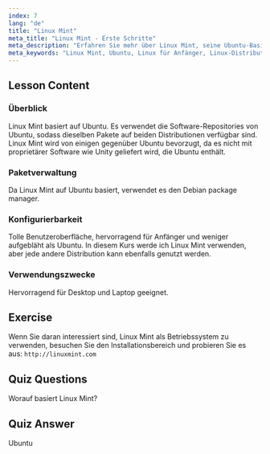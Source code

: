 ```yaml
---
index: 7
lang: "de"
title: "Linux Mint"
meta_title: "Linux Mint - Erste Schritte"
meta_description: "Erfahren Sie mehr über Linux Mint, seine Ubuntu-Basis, Paketverwaltung und warum es großartig für Anfänger ist. Entdecken Sie seine Funktionen und wie Sie noch heute loslegen können!"
meta_keywords: "Linux Mint, Ubuntu, Linux für Anfänger, Linux-Distribution, Linux-Tutorial, Debian package manager, Linux-Anleitung"
---
```


## Lesson Content

### Überblick

Linux Mint basiert auf Ubuntu. Es verwendet die Software-Repositories von Ubuntu, sodass dieselben Pakete auf beiden Distributionen verfügbar sind. Linux Mint wird von einigen gegenüber Ubuntu bevorzugt, da es nicht mit proprietärer Software wie Unity geliefert wird, die Ubuntu enthält.

### Paketverwaltung

Da Linux Mint auf Ubuntu basiert, verwendet es den Debian package manager.

### Konfigurierbarkeit

Tolle Benutzeroberfläche, hervorragend für Anfänger und weniger aufgebläht als Ubuntu. In diesem Kurs werde ich Linux Mint verwenden, aber jede andere Distribution kann ebenfalls genutzt werden.

### Verwendungszwecke

Hervorragend für Desktop und Laptop geeignet.

## Exercise

Wenn Sie daran interessiert sind, Linux Mint als Betriebssystem zu verwenden, besuchen Sie den Installationsbereich und probieren Sie es aus: `http://linuxmint.com`

## Quiz Questions

Worauf basiert Linux Mint?

## Quiz Answer

Ubuntu
